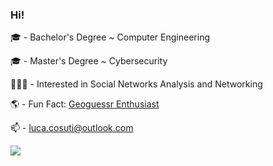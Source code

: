 ### Hi!

🎓 - Bachelor's Degree ~ Computer Engineering  
  
🎓 - Master's Degree ~ Cybersecurity  
  
🧑🏼‍💻 - Interested in Social Networks Analysis and Networking

🌎 - Fun Fact: [Geoguessr Enthusiast](https://www.geoguessr.com/user/63becc7eff46123bcc9336bf) 
  
📫 - luca.cosuti@outlook.com

<p align="left">
  <a href="https://skillicons.dev">
    <img src="https://skillicons.dev/icons?i=linux,py,vscode,twitter,latex," />
  </a>
</p>

